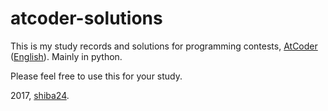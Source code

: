 # atcoder-solutions

This is my study records and solutions for programming contests, [AtCoder](https://atcoder.jp/?lang=ja) ([English](https://atcoder.jp/?lang=en)). Mainly in python.

Please feel free to use this for your study.

2017, [shiba24](https://github.com/shiba24).
